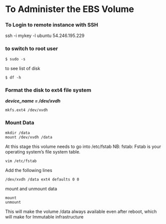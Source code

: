 # To Administer the EBS Volume

### To Login to remote instance with SSH

ssh -i  mykey -l ubuntu 54.246.195.229

### to switch to root user
```
$ sudo -s
```

to see list of disk
```
$ df -h
```

### Format the disk to ext4 file system
***device_name = /dev/xvdh***

```
mkfs.ext4 /dev/xvdh
```

### Mount Data
```
mkdir /data
mount /dev/xvdh /data
```

At this stage this volume needs to go into /etc/fstab
NB: fstab: Fstab is your operating system’s file system table.

```
vim /etc/fstab
```

Add the following lines
```
/dev/xvdh /data ext4 defaults 0 0
```

mount and unmount data
```
mount
unmount
```

This will make the volume /data always available even after reboot, which will make for Immutable infrastructure


